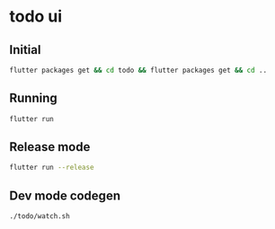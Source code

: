 # todo ui

## Initial
```sh
flutter packages get && cd todo && flutter packages get && cd ..
```

## Running
```sh
flutter run
```

## Release mode
```sh
flutter run --release
```

## Dev mode codegen
```sh
./todo/watch.sh
```

